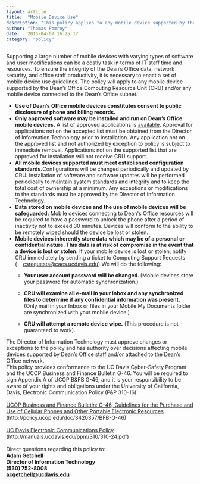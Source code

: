 ```yaml
---
layout: article
title:  "Mobile Device Use"
description: "This policy applies to any mobile device supported by the Dean’s Office Computing Resource Unit (CRU) and/or any mobile device connected to the Dean’s Office subnet."
author: "Thomas Pomroy"
date:   2015-04-07 16:25:17
category: "policy"
---
```

<p>Supporting a large number of mobile devices with varying types of software and user modifications can be a costly task in terms of IT staff time and resources. To ensure the integrity of the Dean’s Office data, network security, and office staff productivity, it is necessary to enact a set of mobile device use guidelines. The policy will apply to any mobile device supported by the Dean’s Office Computing Resource Unit (CRU) and/or any mobile device connected to the Dean’s Office subnet.</p>
<ul>
    <li><strong>Use of Dean’s Office mobile devices constitutes consent to public disclosure of phone and billing records.</strong></li>
    <li><strong>Only approved software may be installed and run on Dean’s Office mobile devices.</strong> A list of approved applications is <a class="internal-link" href="resolveuid/8aeb316f-b45c-40ea-b309-186de446e253" title="Supported Software">available</a>. Approval for applications not on the accepted list must be obtained from the Director of Information Technology prior to installation. Any application not on the approved list and not authorized by exception to policy is subject to immediate removal. Applications not on the supported list that are approved for installation will not receive CRU support.</li>
    <li><strong>All mobile devices supported must meet established configuration standards.</strong>Configurations will be changed periodically and updated by CRU. Installation of software and software updates will be performed periodically to maintain system standards and integrity and to keep the total cost of ownership at a minimum. Any exceptions or modifications to the standards must be approved by the Director of Information Technology.</li>
    <li><strong>Data stored on mobile devices and the use of mobile devices will be safeguarded.</strong> Mobile devices connecting to Dean's Office resources will be required to have a password to unlock the phone after a period of inactivity not to exceed 30 minutes. Devices will conform to the ability to be remotely wiped should the device be lost or stolen.</li>
    <li><strong>Mobile devices inherently store data which may be of a personal or confidential nature. This data is at risk of compromise in the event that a device is lost or stolen.</strong> If your mobile device is lost or stolen, notify CRU immediately by sending a ticket to Computing Support Requests (<span class="link-mailto"><a href="mailto:csrequests@caes.ucdavis.edu" style="padding-left: 16px; ">csrequests@caes.ucdavis.edu</a>).We will do the following:</li>
</ul>
<ul>
    <ul>
        <li><strong>Your user account password will be changed. </strong>(Mobile devices store your password for automatic synchronization.)</li>
    </ul>
    <ul>
        <li><strong>CRU will examine all e-mail in your Inbox and any synchronized files to determine if any confidential information was present. </strong>(Only mail in your Inbox or files in your Mobile My Documents folder are synchronized with your mobile device.)</li>
    </ul>
    <ul>
        <li><strong>CRU will attempt a remote device wipe.</strong> (This procedure is not guaranteed to work).</li>
    </ul>
</ul>
<p>The Director of Information Technology must approve changes or exceptions to the policy and has authority over decisions affecting mobile devices supported by Dean’s Office staff and/or attached to the Dean’s Office network.
    <br />This policy provides conformance to the UC Davis Cyber-Safety Program and the UCOP Business and Finance Bulletin G-46. You will be required to sign Appendix A of UCOP B&amp;FB G-46, and it is your responsibility to be aware of your rights and obligations under the University of California, Davis, Electronic Communication Policy (P&amp;P 310-16).
    <br />
    <br /><a class="external-link" href="http://policy.ucop.edu/doc/3420357/BFB-G-46" target="_self" title="">UCOP Business and Finance Bulletin: G-46, Guidelines for the Purchase and Use of Cellular Phones and Other Portable Electronic Resources</a>
    <br /> (http://policy.ucop.edu/doc/3420357/BFB-G-46)
    <br />
    <br /><a class="external-link" href="http://manuals.ucdavis.edu/ppm/310/310-24.pdf" target="_self" title="external-link">UC Davis Electronic Communications Policy</a>
    <br />(http://manuals.ucdavis.edu/ppm/310/310-24.pdf)
    <br />
    <br />Direct questions regarding this policy to:
    <br /><strong>Adam Getchell <br />Director of Information Technology <br />(530) 752-8008 <br /><span><a class="mail-link" href="mailto:acgetchell@ucdavis.edu">acgetchell@ucdavis.edu</a></strong></p>
